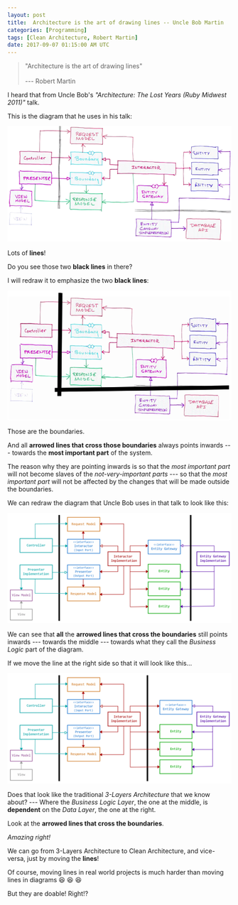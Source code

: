```yaml
---
layout: post
title:  Architecture is the art of drawing lines -- Uncle Bob Martin
categories: [Programming]
tags: [Clean Architecture, Robert Martin]
date: 2017-09-07 01:15:00 AM UTC
---
```


<!-- September 7, 2017 09:15:00 AM Philippine Time -->

> "Architecture is the art of drawing lines"
<br /><br />
> --- Robert Martin

I heard that from Uncle Bob's _"Architecture: The Lost Years (Ruby Midwest 2011)"_ talk.

This is the diagram that he uses in his talk:

![CleanArchitectureDesignByUncleBobMartin.png](/images/2017/CleanArchitectureDesignByUncleBobMartin.png)

Lots of **lines**!

<!--more-->

Do you see those two **black lines** in there?

I will redraw it to emphasize the two **black lines**:

![CleanArchitectureDesignByUncleBobMartin-BlackLinesEmphasized.gif](/images/2017/CleanArchitectureDesignByUncleBobMartin-BlackLinesEmphasized.gif)

Those are the boundaries.

And all **arrowed lines that cross those boundaries** always points inwards --- towards the **most important part** of the system.

The reason why they are pointing inwards is so that the _most important part_ will not become slaves of the _not-very-important parts_ --- so that the _most important part_ will not be affected by the changes that will be made outside the boundaries.

We can redraw the diagram that Uncle Bob uses in that talk to look like this:

![CleanArchitectureDiagramRedrawn.gif](/images/2017/CleanArchitectureDiagramRedrawn.gif)

We can see that **all** the **arrowed lines that cross the boundaries** still points inwards --- towards the middle --- towards what they call the _Business Logic_ part of the diagram.

If we move the line at the right side so that it will look like this...

![CleanArchitectureDiagramRedrawnToLookLikeThreeLayersArchitecture.gif](/images/2017/CleanArchitectureDiagramRedrawnToLookLikeThreeLayersArchitecture.gif)

Does that look like the traditional _3-Layers Architecture_ that we know about? --- Where the _Business Logic Layer_, the one at the middle, is **dependent** on the _Data Layer_, the one at the right.

Look at the **arrowed lines that cross the boundaries**.

_Amazing right!_

We can go from 3-Layers Architecture to Clean Architecture, and vice-versa, just by moving the **lines**!

Of course, moving lines in real world projects is much harder than moving lines in diagrams :laughing: :laughing: :laughing:

But they are doable! Right!?

<!--
They should be, or else, we're doomed! :laughing: :laughing: :laughing:
-->
